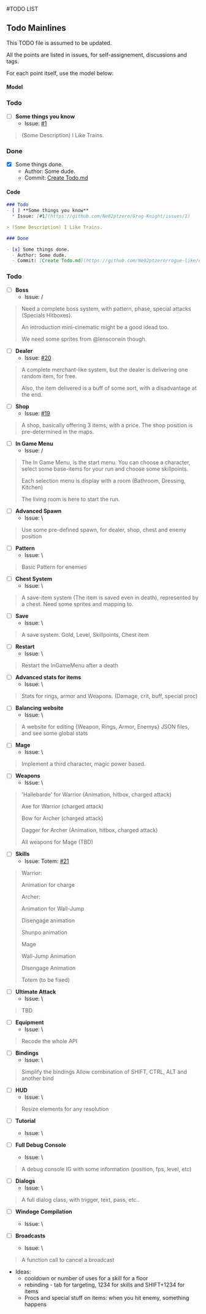 #TODO LIST


## Todo Mainlines

This TODO file is assumed to be updated.

All the points are listed in issues, for self-assignement, discussions and tags.

For each point itself, use the model below:

#### Model

### Todo
- [ ] **Some things you know**
  * Issue: [#1](https://github.com/Ne02ptzero/Grog-Knight/issues/1)

> (Some Description) I Like Trains.


### Done

- [x] Some things done.
  - Author: Some dude.
  - Commit: [Create Todo.md](https://github.com/Ne02ptzero/rogue-like/commit/b36e0a5d8160069aa62ca9ea548294bcc15113ba)

#### Code

```md
### Todo
- [ ] **Some things you know**
  * Issue: [#1](https://github.com/Ne02ptzero/Grog-Knight/issues/1)

> (Some Description) I Like Trains.

### Done

- [x] Some things done.
  - Author: Some dude.
  - Commit: [Create Todo.md](https://github.com/Ne02ptzero/rogue-like/commit/b36e0a5d8160069aa62ca9ea548294bcc15113ba)
```

### Todo
  - [ ] **Boss**
    * Issue: /

> Need a complete boss system, with pattern, phase, special attacks (Specials Hitboxes).
>
> An introduction mini-cinematic might be a good idead too.
>
> We need some sprites from @lenscorwin though.

  - [ ] **Dealer**
    * Issue: [#20](https://github.com/Ne02ptzero/Grog-Knight/issues/20)

> A complete merchant-like system, but the dealer is delivering one random item, for free.
>
> Also, the item delivered is a buff of some sort, with a disadvantage at the end.

  - [ ] **Shop**
    * Issue: [#19](https://github.com/Ne02ptzero/Grog-Knight/issues/19)

> A shop, basically offering 3 items, with a price. The shop position is pre-determined in the maps.

  - [ ] **In Game Menu**
    * Issue: /

> The In Game Menu, is the start menu. You can choose a character, select some base-items for your run and choose some skillpoints.
>
> Each selection menu is display with a room (Bathroom, Dressing, Kitchen)
>
> The living room is here to start the run.

  - [ ] **Advanced Spawn**
    * Issue: \

> Use some pre-defined spawn, for dealer, shop, chest and enemy position

  - [ ] **Pattern**
    * Issue: \

> Basic Pattern for enemies

  - [ ] **Chest System**
    * Issue: \

> A save-item system (The item is saved even in death), represented by a chest. Need some sprites and mapping to.

  - [ ] **Save**
    * Issue: \

> A save system. Gold, Level, Skillpoints, Chest item

  - [ ] **Restart**
    * Issue: \

> Restart the InGameMenu after a death

  - [ ] **Advanced stats for items**
    * Issue: \

> Stats for rings, armor and Weapons. (Damage, crit, buff, special proc)

  - [ ] **Balancing website**
    * Issue: \

> A website for editing {Weapon, Rings, Armor, Enemys} JSON files, and see some global stats

  - [ ] **Mage**
    * Issue: \

> Implement a third character, magic power based.


  - [ ] **Weapons**
    * Issue: \

> 'Hallebarde' for Warrior (Animation, hitbox, charged attack)
>
> Axe for Warrior (charged attack)
>
>
> Bow for Archer (charged attack)
>
> Dagger for Archer (Animation, hitbox, charged attack)
>
>
> All weapons for Mage (TBD)

- [ ] **Skills**
  * Issue: Totem: [#21](https://github.com/Ne02ptzero/Grog-Knight/issues/21)

> Warrior:
>
> Animation for charge
>
>
> Archer:
>
> Animation for Wall-Jump
>
> Disengage animation
>
> Shunpo animation 
>
>
> Mage
>
> Wall-Jump Animation
>
> Disengage Animation
>
> Totem (to be fixed)


- [ ] **Ultimate Attack**
  * Issue: \

> TBD

- [ ] **Equipment**
  * Issue: \

> Recode the whole API

- [ ] **Bindings**
  * Issue: \

> Simplify the bindings
> Allow combination of SHIFT, CTRL, ALT and another bind
  
- [ ] **HUD**
  * Issue: \

> Resize elements for any resolution

- [ ] **Tutorial**
  * Issue: \

- [ ] **Full Debug Console**
  * Issue: \

> A debug console IG with some information (position, fps, level, etc)

- [ ] **Dialogs**
  * Issue: \

> A full dialog class, with trigger, text, pass, etc..

- [ ] **Windoge Compilation**
  * Issue: \


- [ ] **Broadcasts**
  * Issue: \

> A function call to cancel a broadcast


 - Ideas:
    - cooldown or number of uses for a skill for a floor
    - rebinding - tab for targeting, 1234 for skills and SHIFT+1234 for items
    - Procs and special stuff on items: when you hit enemy, something happens
